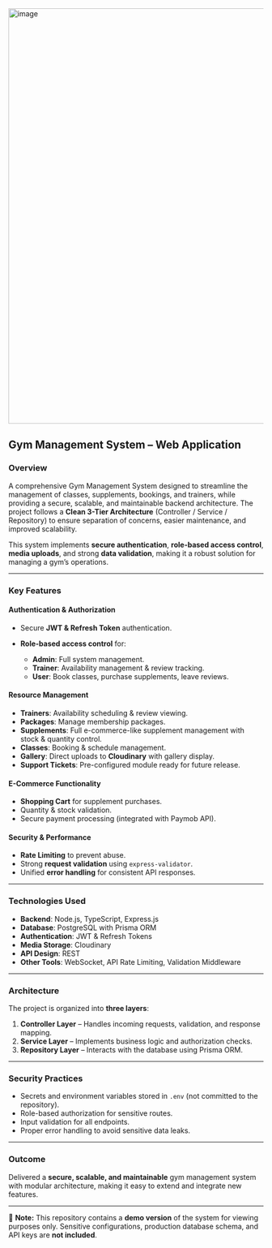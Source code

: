
<img width="1637" height="819" alt="image" src="https://github.com/user-attachments/assets/84917da5-fcde-499e-a69c-88f6a5f2813a" />

## Gym Management System – Web Application

### **Overview**

A comprehensive Gym Management System designed to streamline the management of classes, supplements, bookings, and trainers, while providing a secure, scalable, and maintainable backend architecture.
The project follows a **Clean 3-Tier Architecture** (Controller / Service / Repository) to ensure separation of concerns, easier maintenance, and improved scalability.

This system implements **secure authentication**, **role-based access control**, **media uploads**, and strong **data validation**, making it a robust solution for managing a gym’s operations.

---

### **Key Features**

#### **Authentication & Authorization**

* Secure **JWT & Refresh Token** authentication.
* **Role-based access control** for:

  * **Admin**: Full system management.
  * **Trainer**: Availability management & review tracking.
  * **User**: Book classes, purchase supplements, leave reviews.

#### **Resource Management**

* **Trainers**: Availability scheduling & review viewing.
* **Packages**: Manage membership packages.
* **Supplements**: Full e-commerce-like supplement management with stock & quantity control.
* **Classes**: Booking & schedule management.
* **Gallery**: Direct uploads to **Cloudinary** with gallery display.
* **Support Tickets**: Pre-configured module ready for future release.

#### **E-Commerce Functionality**

* **Shopping Cart** for supplement purchases.
* Quantity & stock validation.
* Secure payment processing (integrated with Paymob API).

#### **Security & Performance**

* **Rate Limiting** to prevent abuse.
* Strong **request validation** using `express-validator`.
* Unified **error handling** for consistent API responses.

---

### **Technologies Used**

* **Backend**: Node.js, TypeScript, Express.js
* **Database**: PostgreSQL with Prisma ORM
* **Authentication**: JWT & Refresh Tokens
* **Media Storage**: Cloudinary
* **API Design**: REST
* **Other Tools**: WebSocket, API Rate Limiting, Validation Middleware

---

### **Architecture**

The project is organized into **three layers**:

1. **Controller Layer** – Handles incoming requests, validation, and response mapping.
2. **Service Layer** – Implements business logic and authorization checks.
3. **Repository Layer** – Interacts with the database using Prisma ORM.

---

### **Security Practices**

* Secrets and environment variables stored in `.env` (not committed to the repository).
* Role-based authorization for sensitive routes.
* Input validation for all endpoints.
* Proper error handling to avoid sensitive data leaks.

---

### **Outcome**

Delivered a **secure, scalable, and maintainable** gym management system with modular architecture, making it easy to extend and integrate new features.

---

📌 **Note:** This repository contains a **demo version** of the system for viewing purposes only. Sensitive configurations, production database schema, and API keys are **not included**.

